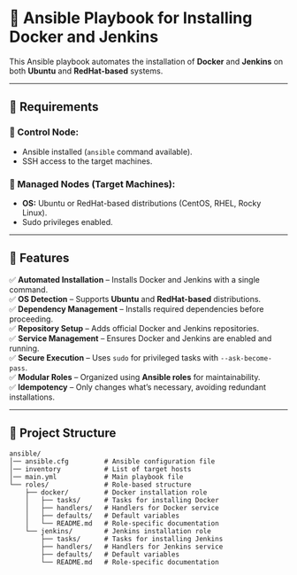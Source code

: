 # 🚀 Ansible Playbook for Installing Docker and Jenkins

This Ansible playbook automates the installation of **Docker** and **Jenkins** on both **Ubuntu** and **RedHat-based** systems.

---

## 📌 Requirements

### 🔹 Control Node:
- Ansible installed (`ansible` command available).
- SSH access to the target machines.

### 🔹 Managed Nodes (Target Machines):
- **OS:** Ubuntu or RedHat-based distributions (CentOS, RHEL, Rocky Linux).
- Sudo privileges enabled.

---

## 📌 Features

✅ **Automated Installation** – Installs Docker and Jenkins with a single command.  
✅ **OS Detection** – Supports **Ubuntu** and **RedHat-based** distributions.  
✅ **Dependency Management** – Installs required dependencies before proceeding.  
✅ **Repository Setup** – Adds official Docker and Jenkins repositories.  
✅ **Service Management** – Ensures Docker and Jenkins are enabled and running.  
✅ **Secure Execution** – Uses `sudo` for privileged tasks with `--ask-become-pass`.  
✅ **Modular Roles** – Organized using **Ansible roles** for maintainability.  
✅ **Idempotency** – Only changes what’s necessary, avoiding redundant installations.  

---

## 📂 Project Structure

```plaintext
ansible/
│── ansible.cfg         # Ansible configuration file
│── inventory           # List of target hosts
│── main.yml            # Main playbook file
└── roles/              # Role-based structure
    ├── docker/         # Docker installation role
    │   ├── tasks/      # Tasks for installing Docker
    │   ├── handlers/   # Handlers for Docker service
    │   ├── defaults/   # Default variables
    │   └── README.md   # Role-specific documentation
    └── jenkins/        # Jenkins installation role
        ├── tasks/      # Tasks for installing Jenkins
        ├── handlers/   # Handlers for Jenkins service
        ├── defaults/   # Default variables
        └── README.md   # Role-specific documentation

